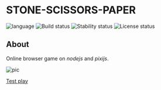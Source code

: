 
# STONE-SCISSORS-PAPER 
![language](https://img.shields.io/badge/code-es6-green.svg) 
![Build status](https://img.shields.io/badge/build-60%25-red.svg) 
![Stability status](https://img.shields.io/badge/stability-stable-green.svg) 
![License status](https://img.shields.io/badge/license-Beerware-green.svg) 

About
------------   
Online browser game on *nodejs* and *pixijs*.  
  
  
![pic](https://raw.githubusercontent.com/fire888/stone2/master/www/app/styles/screenshot.jpg)  


[Test play](http://31.177.78.79:3000)
